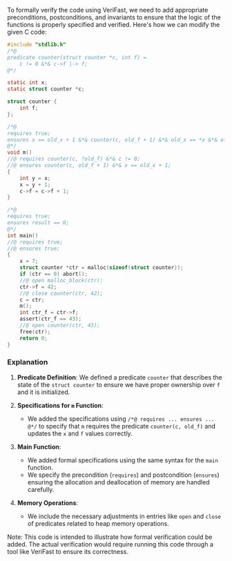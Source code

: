 To formally verify the code using VeriFast, we need to add appropriate preconditions, postconditions, and invariants to ensure that the logic of the functions is properly specified and verified. Here's how we can modify the given C code:

```c
#include "stdlib.h"
/*@
predicate counter(struct counter *c, int f) =
    c != 0 &*& c->f |-> f;
@*/

static int x;
static struct counter *c;

struct counter {
    int f;
};

/*@
requires true;
ensures x == old_x + 1 &*& counter(c, old_f + 1) &*& old_x == *x &*& old_f == *f;
@*/
void m()
//@ requires counter(c, ?old_f) &*& c != 0;
//@ ensures counter(c, old_f + 1) &*& x == old_x + 1;
{
    int y = x;
    x = y + 1;
    c->f = c->f + 1;
}

/*@
requires true;
ensures result == 0;
@*/
int main()
//@ requires true;
//@ ensures true;
{
    x = 7;
    struct counter *ctr = malloc(sizeof(struct counter));
    if (ctr == 0) abort();
    //@ open malloc_block(ctr);
    ctr->f = 42;
    //@ close counter(ctr, 42);
    c = ctr;
    m();
    int ctr_f = ctr->f;
    assert(ctr_f == 43);
    //@ open counter(ctr, 43);
    free(ctr);
    return 0;
}
```

### Explanation

1. **Predicate Definition**: We defined a predicate `counter` that describes the state of the `struct counter` to ensure we have proper ownership over `f` and it is initialized.

2. **Specifications for `m` Function**:
   - We added the specifications using `/*@ requires ... ensures ... @*/` to specify that `m` requires the predicate `counter(c, old_f)` and updates the `x` and `f` values correctly.

3. **Main Function**:
   - We added formal specifications using the same syntax for the `main` function.
   - We specify the precondition (`requires`) and postcondition (`ensures`) ensuring the allocation and deallocation of memory are handled carefully.

4. **Memory Operations**:
   - We include the necessary adjustments in entries like `open` and `close` of predicates related to heap memory operations.

Note: This code is intended to illustrate how formal verification could be added. The actual verification would require running this code through a tool like VeriFast to ensure its correctness.
